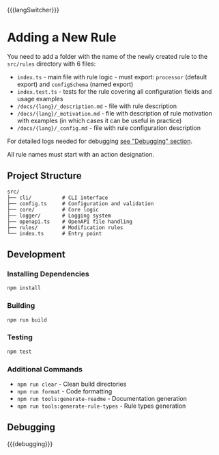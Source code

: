 {{{langSwitcher}}}

# Adding a New Rule

You need to add a folder with the name of the newly created rule to the `src/rules` directory with 6 files:

- `index.ts` - main file with rule logic - must export: `processor` (default export) and `configSchema` (named export)
- `index.test.ts` - tests for the rule covering all configuration fields and usage examples
- `/docs/{lang}/_description.md` - file with rule description
- `/docs/{lang}/_motivation.md` - file with description of rule motivation with examples (in which cases it can be useful in practice)
- `/docs/{lang}/_config.md` - file with rule configuration description

For detailed logs needed for debugging [see "Debugging" section](#custom_anchor_debug).

All rule names must start with an action designation.

## Project Structure

```
src/
├── cli/          # CLI interface
├── config.ts     # Configuration and validation
├── core/         # Core logic
├── logger/       # Logging system
├── openapi.ts    # OpenAPI file handling
├── rules/        # Modification rules
└── index.ts      # Entry point
```

## Development

### Installing Dependencies

```bash
npm install
```

### Building

```bash
npm run build
```

### Testing

```bash
npm test
```

### Additional Commands

- `npm run clear` - Clean build directories
- `npm run format` - Code formatting
- `npm run tools:generate-readme` - Documentation generation
- `npm run tools:generate-rule-types` - Rule types generation

<a name="custom_anchor_debug"></a>

## Debugging

{{{debugging}}} 